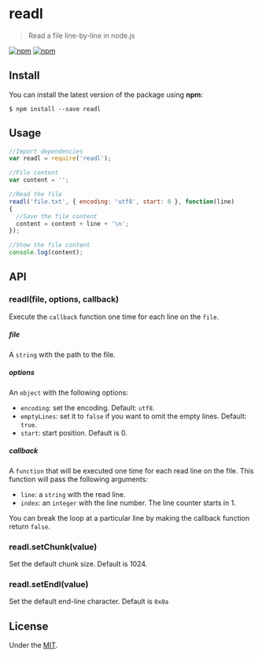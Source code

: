 # readl

> Read a file line-by-line in node.js

[![npm](https://img.shields.io/npm/v/readl.svg?style=flat-square)](https://www.npmjs.com/package/readl)
[![npm](https://img.shields.io/npm/dt/readl.svg?style=flat-square)](https://www.npmjs.com/package/readl)

## Install

You can install the latest version of the package using **npm**:

```
$ npm install --save readl
```

## Usage

```javascript
//Import dependencies
var readl = require('readl');

//File content
var content = '';

//Read the file
readl('file.txt', { encoding: 'utf8', start: 0 }, function(line)
{
  //Save the file content
  content = content + line + '\n';
});

//Show the file content
console.log(content);
```

## API

### readl(file, options, callback)

Execute the `callback` function one time for each line on the `file`.

##### file

A `string` with the path to the file.

##### options

An `object` with the following options:

- `encoding`: set the encoding. Default: `utf8`.
- `emptyLines`: set it to `false` if you want to omit the empty lines. Default: `true`.
- `start`: start position. Default is 0.

##### callback

A `function` that will be executed one time for each read line on the file. This function will pass the following arguments:

- `line`: a `string` with the read line.
- `index`: an `integer` with the line number. The line counter starts in 1.

You can break the loop at a particular line by making the callback function return `false`.  

### readl.setChunk(value)

Set the default chunk size. Default is 1024.

### readl.setEndl(value)

Set the default end-line character. Default is `0x0a`

## License

Under the [MIT](./LICENSE).
